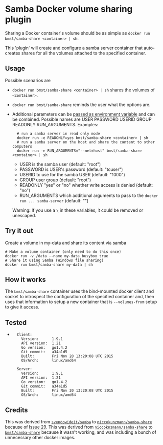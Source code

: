 

Samba Docker volume sharing plugin
==================================

Sharing a Docker container's volume should be as simple as `docker run bmst/samba-share <container> | sh`.

This 'plugin' will create and configure a samba server container that auto-creates shares for all
the volumes attached to the specified container.

Usage
-----

Possible scenarios are

- `docker run bmst/samba-share <container> | sh` shares the volumes of `<container>`.
- `docker run bmst/samba-share` reminds the user what the options are.
- Additional parameters can be [passed as environment variable](https://docs.docker.com/engine/reference/run/#env-environment-variables) and can be combined. Possible names are USER PASSWORD USERID GROUP READONLY RUN_ARGUMENTS. Examples:

        # run a samba server in read only mode
        docker run -e READONLY=yes bmst/samba-share <container> | sh
        # run a samba server on the host and share the content to other computers
        docker run -e RUN_ARGUMENTS="--net=host" bmst/samba-share <container> | sh

    - USER is the samba user (default: "root")
    - PASSWORD is USER's password (default: "tcuser")
    - USERID to use for the samba USER (default: "1000")
    - GROUP user group (default: "root")
    - READONLY "yes" or "no" whether write access is denied (default: "no")
    - RUN_ARGUMENTS which additional arguments to pass to the `docker run ... samba-server` (default: "")

    Warning: If you use a `\` in these variables, it could be removed or unescaped.

Try it out
----------

Create a volume in my-data and share its content via samba

    # Make a volume container (only need to do this once)
    docker run -v /data --name my-data busybox true
    # Share it using Samba (Windows file sharing)
    docker run bmst/samba-share my-data | sh

How it works
------------

The `bmst/samba-share` container uses the bind-mounted docker client and socket to introspect
the configuration of the specified container and, then uses that information to setup a new container
that is `--volumes-from` setup to give it access.

Tested
------

-
        Client:
          Version:      1.9.1
          API version:  1.21
          Go version:   go1.4.2
          Git commit:   a34a1d5
          Built:        Fri Nov 20 13:20:08 UTC 2015
          OS/Arch:      linux/amd64

        Server:
          Version:      1.9.1
          API version:  1.21
          Go version:   go1.4.2
          Git commit:   a34a1d5
          Built:        Fri Nov 20 13:20:08 UTC 2015
          OS/Arch:      linux/amd64

Credits
-------

This was derived from [`svendowideit/samba`](https://github.com/SvenDowideit/dockerfiles/tree/master/samba) to [`niccokunzmann/samba-share`](https://github.com/niccokunzmann/dockerfiles/tree/master/samba-share) because of [Issue 29](https://github.com/SvenDowideit/dockerfiles/issues/29).
This was derived from [`niccoknzmann/samba-share`](https://github.com/niccokunzmann/dockerfiles/tree/master/samba-share) to [`bmst/samba-share`](https://github.com/niccokunzmann/dockerfiles/tree/master/samba-share) because it wasn't working, and was including a bunch of unnecessary other docker images.



